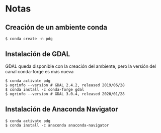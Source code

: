 # Notas

## Creación de un ambiente conda
```terminal
$ conda create -n pdg
```
## Instalación de GDAL
GDAL queda disponible con la creación del ambiente, pero la versión del canal conda-forge es más nueva
```terminal
$ conda activate pdg
$ ogrinfo --version # GDAL 2.4.2, released 2019/06/28
$ conda install -c conda-forge gdal
$ ogrinfo --version # GDAL 3.0.4, released 2020/01/28
```

## Instalación de Anaconda Navigator
```terminal
$ conda activate pdg
$ conda install -c anaconda anaconda-navigator
```
